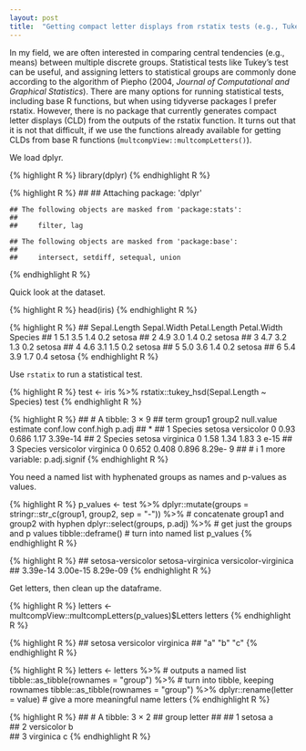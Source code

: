 ```yaml
---
layout: post
title:  "Getting compact letter displays from rstatix tests (e.g., Tukey’s test)"
---
```


In my field, we are often interested in comparing central tendencies (e.g., means) between multiple discrete groups. Statistical tests like Tukey’s test can be useful, and assigning letters to statistical groups are commonly done according to the algorithm of Piepho (2004, *Journal of Computational and Graphical Statistics*). There are many options for running statistical tests, including base R functions, but when using tidyverse packages I prefer rstatix. However, there is no package that currently generates compact letter displays (CLD) from the outputs of the rstatix function. It turns out that it is not that difficult, if we use the functions already available for getting CLDs from base R functions (`multcompView::multcompLetters()`).

We load dplyr.

{% highlight R %}
library(dplyr)
{% endhighlight R %}

{% highlight R %}
    ## 
    ## Attaching package: 'dplyr'

    ## The following objects are masked from 'package:stats':
    ## 
    ##     filter, lag

    ## The following objects are masked from 'package:base':
    ## 
    ##     intersect, setdiff, setequal, union
{% endhighlight R %}

Quick look at the dataset.

{% highlight R %}
head(iris)
{% endhighlight R %}

{% highlight R %}
    ##   Sepal.Length Sepal.Width Petal.Length Petal.Width Species
    ## 1          5.1         3.5          1.4         0.2  setosa
    ## 2          4.9         3.0          1.4         0.2  setosa
    ## 3          4.7         3.2          1.3         0.2  setosa
    ## 4          4.6         3.1          1.5         0.2  setosa
    ## 5          5.0         3.6          1.4         0.2  setosa
    ## 6          5.4         3.9          1.7         0.4  setosa
{% endhighlight R %}

Use `rstatix` to run a statistical test.

{% highlight R %}
test <- iris %>% rstatix::tukey_hsd(Sepal.Length ~ Species)
test
{% endhighlight R %}

{% highlight R %}
    ## # A tibble: 3 × 9
    ##   term    group1     group2     null.value estimate conf.low conf.high    p.adj
    ## * <chr>   <chr>      <chr>           <dbl>    <dbl>    <dbl>     <dbl>    <dbl>
    ## 1 Species setosa     versicolor          0    0.93     0.686     1.17  3.39e-14
    ## 2 Species setosa     virginica           0    1.58     1.34      1.83  3   e-15
    ## 3 Species versicolor virginica           0    0.652    0.408     0.896 8.29e- 9
    ## # ℹ 1 more variable: p.adj.signif <chr>
{% endhighlight R %}

You need a named list with hyphenated groups as names and p-values as
values.

{% highlight R %}
p_values <- test %>% dplyr::mutate(groups = stringr::str_c(group1, group2, sep = "-")) %>% # concatenate group1 and group2 with hyphen
  dplyr::select(groups, p.adj) %>% # get just the groups and p values
  tibble::deframe() # turn into named list
p_values
{% endhighlight R %}

{% highlight R %}
    ##    setosa-versicolor     setosa-virginica versicolor-virginica 
    ##             3.39e-14             3.00e-15             8.29e-09
{% endhighlight R %}

Get letters, then clean up the dataframe.

{% highlight R %}
letters <- multcompView::multcompLetters(p_values)$Letters
letters
{% endhighlight R %}

{% highlight R %}
    ##     setosa versicolor  virginica 
    ##        "a"        "b"        "c"
{% endhighlight R %}

{% highlight R %}
letters <- letters %>% # outputs a named list tibble::as_tibble(rownames = "group") %>% # turn into tibble, keeping rownames 
  tibble::as_tibble(rownames = "group") %>%
  dplyr::rename(letter = value) # give a more meaningful name
letters
{% endhighlight R %}

{% highlight R %}
    ## # A tibble: 3 × 2
    ##   group      letter
    ##   <chr>      <chr> 
    ## 1 setosa     a     
    ## 2 versicolor b     
    ## 3 virginica  c
{% endhighlight R %}